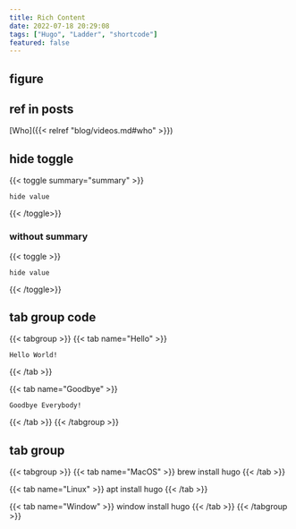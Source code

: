 ```yaml
---
title: Rich Content
date: 2022-07-18 20:29:08
tags: ["Hugo", "Ladder", "shortcode"]
featured: false
---
```

<!--more-->
## figure

## ref in posts

[Who]({{< relref "blog/videos.md#who" >}})

## hide toggle
{{< toggle summary="summary" >}}
```shell
hide value
```
{{< /toggle>}}

### without summary
{{< toggle >}}
```shell
hide value
```
{{< /toggle>}}


## tab group code

{{< tabgroup >}}
{{< tab name="Hello" >}}
```shell
Hello World!
```
{{< /tab >}}

{{< tab name="Goodbye" >}}
```shell
Goodbye Everybody!
```
{{< /tab >}}
{{< /tabgroup >}}

## tab group

{{< tabgroup >}}
{{< tab name="MacOS" >}}
brew install hugo
{{< /tab >}}

{{< tab name="Linux" >}}
apt install hugo
{{< /tab >}}

{{< tab name="Window" >}}
window install hugo
{{< /tab >}}
{{< /tabgroup >}}
